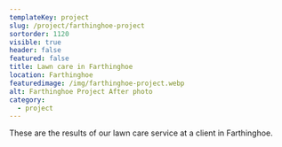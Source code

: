 ```yaml
---
templateKey: project
slug: /project/farthinghoe-project
sortorder: 1120
visible: true
header: false
featured: false
title: Lawn care in Farthinghoe 
location: Farthinghoe 
featuredimage: /img/farthinghoe-project.webp
alt: Farthinghoe Project After photo
category:
  - project
---
```

These are the results of our lawn care service at a client in Farthinghoe.
